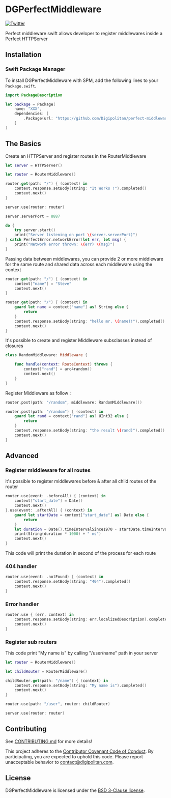 DGPerfectMiddleware
=================================

[![Twitter](https://img.shields.io/badge/twitter-@Digipolitan-blue.svg?style=flat)](http://twitter.com/Digipolitan)

Perfect middleware swift allows developer to register middlewares inside a Perfect HTTPServer

## Installation

### Swift Package Manager

To install DGPerfectMiddleware with SPM, add the following lines to your `Package.swift`.

```swift
import PackageDescription

let package = Package(
    name: "XXX",
    dependencies: [
        .Package(url: "https://github.com/Digipolitan/perfect-middleware-swift.git", majorVersion: 1, minor: 0)
    ]
)
```

## The Basics

Create an HTTPServer and register routes in the RouterMiddleware

```swift
let server = HTTPServer()

let router = RouterMiddleware()

router.get(path: "/") { (context) in
    context.response.setBody(string: "It Works !").completed()
    context.next()
}

server.use(router: router)

server.serverPort = 8887

do {
    try server.start()
    print("Server listening on port \(server.serverPort)")
} catch PerfectError.networkError(let err, let msg) {
    print("Network error thrown: \(err) \(msg)")
}
```

Passing data between middlewares, you can provide 2 or more middleware for the same route and shared data across each middleware using the context

```swift
router.get(path: "/") { (context) in
    context["name"] = "Steve"
    context.next()
}

router.get(path: "/") { (context) in
    guard let name = context["name"] as? String else {
        return
    }
    context.response.setBody(string: "hello mr. \(name)!").completed()
    context.next()
}
```

It's possible to create and register Middleware subsclasses instead of closures

```swift
class RandomMiddleware: Middleware {

    func handle(context: RouteContext) throws {
        context["rand"] = arc4random()
        context.next()
    }
}
```

Register Middleware as follow :

```swift
router.post(path: "/random", middleware: RandomMiddleware())

router.post(path: "/random") { (context) in
    guard let rand = context["rand"] as? UInt32 else {
        return
    }
    context.response.setBody(string: "the result \(rand)").completed()
    context.next()
}
```

## Advanced

### Register middleware for all routes

it's possible to register middlewares before & after all child routes of the router

```swift
router.use(event: .beforeAll) { (context) in
    context["start_date"] = Date()
    context.next()
}.use(event: .afterAll) { (context) in
    guard let startDate = context["start_date"] as? Date else {
        return
    }
    let duration = Date().timeIntervalSince1970 - startDate.timeIntervalSince1970
    print(String(duration * 1000) + " ms")
    context.next()
}
```

This code will print the duration in second of the process for each route

### 404 handler

```swift
router.use(event: .notFound) { (context) in
    context.response.setBody(string: "404").completed()
    context.next()
}
```

### Error handler

```swift
router.use { (err, context) in
    context.response.setBody(string: err.localizedDescription).completed()
    context.next()
}
```

### Register sub routers

This code print "My name is" by calling "/user/name" path in your server

```swift
let router = RouterMiddleware()

let childRouter = RouterMiddleware()

childRouter.get(path: "/name") { (context) in
    context.response.setBody(string: "My name is").completed()
    context.next()
}

router.use(path: "/user", router: childRouter)

server.use(router: router)
```

## Contributing

See [CONTRIBUTING.md](CONTRIBUTING.md) for more details!

This project adheres to the [Contributor Covenant Code of Conduct](CODE_OF_CONDUCT.md).
By participating, you are expected to uphold this code. Please report
unacceptable behavior to [contact@digipolitan.com](mailto:contact@digipolitan.com).

## License

DGPerfectMiddleware is licensed under the [BSD 3-Clause license](LICENSE).
